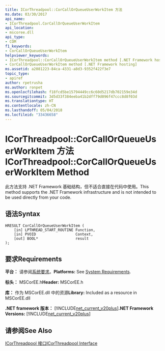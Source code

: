 ```yaml
---
title: ICorThreadpool::CorCallOrQueueUserWorkItem 方法
ms.date: 03/30/2017
api_name:
- ICorThreadpool.CorCallOrQueueUserWorkItem
api_location:
- mscoree.dll
api_type:
- COM
f1_keywords:
- CorCallOrQueueUserWorkItem
helpviewer_keywords:
- ICorThreadpool::CorCallOrQueueUserWorkItem method [.NET Framework hosting]
- CorCallOrQueueUserWorkItem method [.NET Framework hosting]
ms.assetid: a2081223-84ca-4331-a8d3-9352f422f3e7
topic_type:
- apiref
author: rpetrusha
ms.author: ronpet
ms.openlocfilehash: f18fcd5be15794449cc6c60d5217db702159e34d
ms.sourcegitcommit: 3d5d33f384eeba41b2dff79d096f47ccc8d8f03d
ms.translationtype: HT
ms.contentlocale: zh-CN
ms.lasthandoff: 05/04/2018
ms.locfileid: "33436658"
---
```

# <a name="icorthreadpoolcorcallorqueueuserworkitem-method"></a><span data-ttu-id="56bbf-102">ICorThreadpool::CorCallOrQueueUserWorkItem 方法</span><span class="sxs-lookup"><span data-stu-id="56bbf-102">ICorThreadpool::CorCallOrQueueUserWorkItem Method</span></span>
<span data-ttu-id="56bbf-103">此方法支持 .NET Framework 基础结构，但不适合直接在代码中使用。</span><span class="sxs-lookup"><span data-stu-id="56bbf-103">This method supports the .NET Framework infrastructure and is not intended to be used directly from your code.</span></span>  
  
## <a name="syntax"></a><span data-ttu-id="56bbf-104">语法</span><span class="sxs-lookup"><span data-stu-id="56bbf-104">Syntax</span></span>  
  
```  
HRESULT CorCallOrQueueUserWorkItem (  
    [in] LPTHREAD_START_ROUTINE Function,  
    [in] PVOID                  Context,  
    [out] BOOL*                 result  
);  
```  
  
## <a name="requirements"></a><span data-ttu-id="56bbf-105">要求</span><span class="sxs-lookup"><span data-stu-id="56bbf-105">Requirements</span></span>  
 <span data-ttu-id="56bbf-106">**平台：** 请参阅[系统要求](../../../../docs/framework/get-started/system-requirements.md)。</span><span class="sxs-lookup"><span data-stu-id="56bbf-106">**Platforms:** See [System Requirements](../../../../docs/framework/get-started/system-requirements.md).</span></span>  
  
 <span data-ttu-id="56bbf-107">**标头：** MSCorEE.h</span><span class="sxs-lookup"><span data-stu-id="56bbf-107">**Header:** MSCorEE.h</span></span>  
  
 <span data-ttu-id="56bbf-108">**库：** 作为 MSCorEE.dll 中的资源</span><span class="sxs-lookup"><span data-stu-id="56bbf-108">**Library:** Included as a resource in MSCorEE.dll</span></span>  
  
 <span data-ttu-id="56bbf-109">**.NET framework 版本：** [!INCLUDE[net_current_v20plus](../../../../includes/net-current-v20plus-md.md)]</span><span class="sxs-lookup"><span data-stu-id="56bbf-109">**.NET Framework Versions:** [!INCLUDE[net_current_v20plus](../../../../includes/net-current-v20plus-md.md)]</span></span>  
  
## <a name="see-also"></a><span data-ttu-id="56bbf-110">请参阅</span><span class="sxs-lookup"><span data-stu-id="56bbf-110">See Also</span></span>  
 [<span data-ttu-id="56bbf-111">ICorThreadpool 接口</span><span class="sxs-lookup"><span data-stu-id="56bbf-111">ICorThreadpool Interface</span></span>](../../../../docs/framework/unmanaged-api/hosting/icorthreadpool-interface.md)
